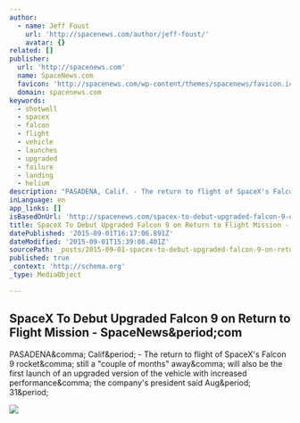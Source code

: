 ```yaml
---
author:
  - name: Jeff Foust
    url: 'http://spacenews.com/author/jeff-foust/'
    avatar: {}
related: []
publisher:
  url: 'http://spacenews.com'
  name: SpaceNews.com
  favicon: 'http://spacenews.com/wp-content/themes/spacenews/favicon.ico'
  domain: spacenews.com
keywords:
  - shotwell
  - spacex
  - falcon
  - flight
  - vehicle
  - launches
  - upgraded
  - failure
  - landing
  - helium
description: "PASADENA, Calif. - The return to flight of SpaceX's Falcon 9 rocket, still a \"couple of months\" away, will also be the first launch of an upgraded version of the vehicle with increased performance, the company's president said Aug. 31."
inLanguage: en
app_links: []
isBasedOnUrl: 'http://spacenews.com/spacex-to-debut-upgraded-falcon-9-on-return-to-flight-mission/'
title: SpaceX To Debut Upgraded Falcon 9 on Return to Flight Mission - SpaceNews.com
datePublished: '2015-09-01T16:17:06.891Z'
dateModified: '2015-09-01T15:39:08.401Z'
sourcePath: _posts/2015-09-01-spacex-to-debut-upgraded-falcon-9-on-return-to-flight-missio.md
published: true
_context: 'http://schema.org'
_type: MediaObject

---
```

<article style=""><h1>SpaceX To Debut Upgraded Falcon 9 on Return to Flight Mission - SpaceNews&amp;period;com</h1><p>PASADENA&amp;comma; Calif&amp;period; - The return to flight of SpaceX's Falcon 9 rocket&amp;comma; still a "couple of months" away&amp;comma; will also be the first launch of an upgraded version of the vehicle with increased performance&amp;comma; the company's president said Aug&amp;period; 31&amp;period;</p><img src="http://spacenews.com/wp-content/uploads/2015/02/Falcon-9-DSCOVR-Launch.jpeg" /></article>